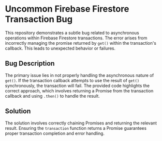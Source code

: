 # Uncommon Firebase Firestore Transaction Bug

This repository demonstrates a subtle bug related to asynchronous operations within Firebase Firestore transactions. The error arises from incorrectly managing the promise returned by `get()` within the transaction's callback. This leads to unexpected behavior or failures.

## Bug Description
The primary issue lies in not properly handling the asynchronous nature of `get()`. If the transaction callback attempts to use the result of `get()` synchronously, the transaction will fail.  The provided code highlights the correct approach, which involves returning a Promise from the transaction callback and using `.then()` to handle the result.

## Solution
The solution involves correctly chaining Promises and returning the relevant result. Ensuring the `transaction` function returns a Promise guarantees proper transaction completion and error handling.